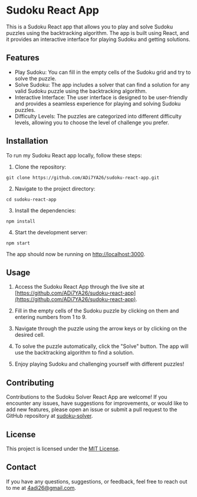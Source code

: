# Sudoku React App

This is a Sudoku React app that allows you to play and solve Sudoku puzzles using the backtracking algorithm. The app is built using React, and it provides an interactive interface for playing Sudoku and getting solutions.

## Features

- Play Sudoku: You can fill in the empty cells of the Sudoku grid and try to solve the puzzle.
- Solve Sudoku: The app includes a solver that can find a solution for any valid Sudoku puzzle using the backtracking algorithm.
- Interactive Interface: The user interface is designed to be user-friendly and provides a seamless experience for playing and solving Sudoku puzzles.
- Difficulty Levels: The puzzles are categorized into different difficulty levels, allowing you to choose the level of challenge you prefer.

## Installation

To run my Sudoku React app locally, follow these steps:

1. Clone the repository:

```
git clone https://github.com/ADi7YA26/sudoku-react-app.git
```

2. Navigate to the project directory:

```
cd sudoku-react-app
```

3. Install the dependencies:

```
npm install
```

4. Start the development server:

```
npm start
```

The app should now be running on [http://localhost:3000](http://localhost:3000).

## Usage

1. Access the Sudoku React App through the live site at [https://github.com/ADi7YA26/sudoku-react-app](https://github.com/ADi7YA26/sudoku-react-app).

2. Fill in the empty cells of the Sudoku puzzle by clicking on them and entering numbers from 1 to 9.

3. Navigate through the puzzle using the arrow keys or by clicking on the desired cell.

4. To solve the puzzle automatically, click the "Solve" button. The app will use the backtracking algorithm to find a solution.

5. Enjoy playing Sudoku and challenging yourself with different puzzles!


## Contributing

Contributions to the Sudoku Solver React App are welcome! If you encounter any issues, have suggestions for improvements, or would like to add new features, please open an issue or submit a pull request to the GitHub repository at [sudoku-solver](https://github.com/ADi7YA26/sudoku-solver).

## License

This project is licensed under the [MIT License](LICENSE).


## Contact

If you have any questions, suggestions, or feedback, feel free to reach out to me at [4adi26@gmail.com](mailto:4adi26@gmail.com).